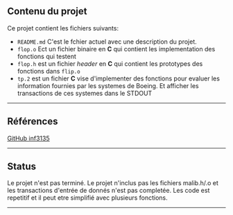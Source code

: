 ## Contenu du projet

  Ce projet contient les fichiers suivants:
  * `README.md` C'est le fchier actuel avec une description du projet.
  * `flop.o` Ect un fichier binaire en **C** qui contient les implementation des fonctions qui testent 
  * `flop.h` est un fichier _header_ en **C** qui contient les prototypes des fonctions dans `flip.o`
  * `tp.2` est un fichier **C** vise d'implementer des fonctions pour evaluer les information fournies par les
  systemes de Boeing. Et afficher les transactions de ces systemes dans le STDOUT

---
## Références

 [GitHub inf3135](https://github.com/guyfrancoeur/INF3135_H2020)

---
## Status

 Le projet n'est pas terminé. Le projet n'inclus pas les fichiers malib.h/.o et les transactions d'entrée de donnés n'est pas
 completée. Les code est repetitif et il peut etre simplifié avec plusieurs fonctions.

---
